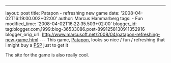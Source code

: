 ---
layout: post
title: Patapon - refreshing new game
date: '2008-04-02T16:19:00.002+02:00'
author: Marcus Hammarberg
tags: - Fun
modified_time: '2008-04-02T16:22:35.503+02:00'
blogger_id: tag:blogger.com,1999:blog-36533086.post-8991258130911352916
blogger_orig_url: http://www.marcusoft.net/2008/04/patapon-refreshing-new-game.html ---
This game, [Patapon](http://www.us.playstation.com/patapon/), looks so
nice / fun / refreshing that i might buy a
[PSP](http://www.us.playstation.com/PSP/About) just to get it



The site for the game is also really cool.
